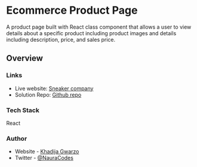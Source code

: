 # Ecommerce Product Page

A product page built with React class component that allows a user to view details about a specific product including product images and details including description, price, and sales price.

## Overview

### Links

- Live website: [Sneaker company](https://naura1835.github.io/SCAMP-C6-Assessment/)
- Solution Repo: [Github repo](https://github.com/naura1835/SCAMP-C6-Assessment)

### Tech Stack

React

### Author

- Website - [Khadija Gwarzo](https://www.khadijagwarzo.com)
- Twitter - [@NauraCodes](https://twitter.com/NauraCodes)
